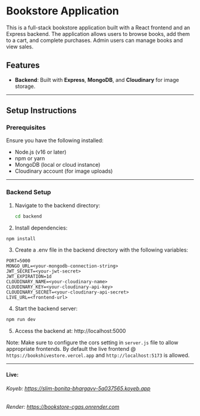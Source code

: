 # Bookstore Application

This is a full-stack bookstore application built with a React frontend and an Express backend. The application allows users to browse books, add them to a cart, and complete purchases. Admin users can manage books and view sales.

## Features

- **Backend**: Built with **Express**, **MongoDB**, and **Cloudinary** for image storage.

---

## Setup Instructions

### Prerequisites

Ensure you have the following installed:

- Node.js (v16 or later)
- npm or yarn
- MongoDB (local or cloud instance)
- Cloudinary account (for image uploads)

---

### Backend Setup

1. Navigate to the backend directory:
   ```bash
   cd backend
   ```
2. Install dependencies:
  ```bash
  npm install
  ```

3. Create a .env file in the backend directory with the following variables:
  ```env
  PORT=5000
  MONGO_URL=<your-mongodb-connection-string>
  JWT_SECRET=<your-jwt-secret>
  JWT_EXPIRATION=1d
  CLOUDINARY_NAME=<your-cloudinary-name>
  CLOUDINARY_KEY=<your-cloudinary-api-key>
  CLOUDINARY_SECRET=<your-cloudinary-api-secret>
  LIVE_URL=<frontend-url>
  ```

4. Start the backend server:
  ```bash
  npm run dev
  ```
5. Access the backend at: http://localhost:5000

Note: Make sure to configure the cors setting in `server.js` file to allow appropriate frontends. By default the live frontend @ `https://bookshivestore.vercel.app` and `http://localhost:5173` is allowed.

---
#### Live:

###### Koyeb: https://slim-bonita-bhargavv-5a037565.koyeb.app

###### Render: https://bookstore-cgas.onrender.com
